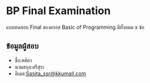 # BP Final Examination

แบบทดสอบ Final ของครอส Basic of Programming มีทั้งหมด x ข้อ

## ข้อมูลผู้สอบ

- ชื่อ:ศศิตา
- นามสกุล:ศรีสุระ
- อีเมล:Sasita_ssr@kkumail.com
